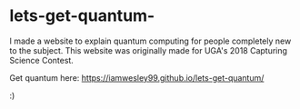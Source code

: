 # lets-get-quantum-
I made a website to explain quantum computing for people completely new to the subject. This website 
was originally made for UGA's 2018 Capturing Science Contest.

Get quantum here: https://iamwesley99.github.io/lets-get-quantum/

:)

